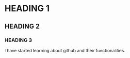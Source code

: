 # HEADING 1
## HEADING 2
### HEADING 3
I have started learning about github and their functionalities.
